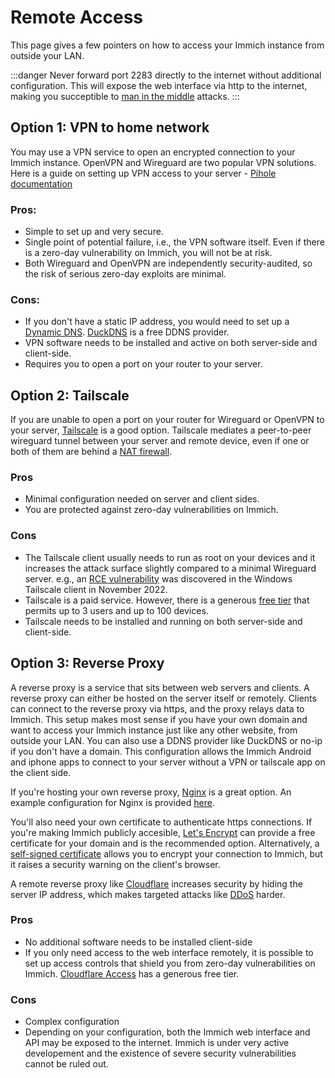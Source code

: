 # Remote Access

This page gives a few pointers on how to access your Immich instance from outside your LAN.

:::danger
Never forward port 2283 directly to the internet without additional configuration. This will expose the web interface via http to the internet, making you succeptible to [man in the middle](https://en.wikipedia.org/wiki/Man-in-the-middle_attack) attacks.
:::

## Option 1: VPN to home network

You may use a VPN service to open an encrypted connection to your Immich instance. OpenVPN and Wireguard are two popular VPN solutions. Here is a guide on setting up VPN access to your server - [Pihole documentation](https://docs.pi-hole.net/guides/vpn/wireguard/overview/)

### Pros:

- Simple to set up and very secure.
- Single point of potential failure, i.e., the VPN software itself. Even if there is a zero-day vulnerability on Immich, you will not be at risk.
- Both Wireguard and OpenVPN are independently security-audited, so the risk of serious zero-day exploits are minimal.

### Cons:

- If you don't have a static IP address, you would need to set up a [Dynamic DNS](https://www.cloudflare.com/learning/dns/glossary/dynamic-dns/). [DuckDNS](https://www.duckdns.org/) is a free DDNS provider.
- VPN software needs to be installed and active on both server-side and client-side.
- Requires you to open a port on your router to your server.

## Option 2: Tailscale

If you are unable to open a port on your router for Wireguard or OpenVPN to your server, [Tailscale](https://tailscale.com/) is a good option. Tailscale mediates a peer-to-peer wireguard tunnel between your server and remote device, even if one or both of them are behind a [NAT firewall](https://en.wikipedia.org/wiki/Network_address_translation).

### Pros

- Minimal configuration needed on server and client sides.
- You are protected against zero-day vulnerabilities on Immich.

### Cons

- The Tailscale client usually needs to run as root on your devices and it increases the attack surface slightly compared to a minimal Wireguard server. e.g., an [RCE vulnerability](https://github.com/tailscale/tailscale/security/advisories/GHSA-vqp6-rc3h-83cp) was discovered in the Windows Tailscale client in November 2022.
- Tailscale is a paid service. However, there is a generous [free tier](https://tailscale.com/pricing/) that permits up to 3 users and up to 100 devices.
- Tailscale needs to be installed and running on both server-side and client-side.

## Option 3: Reverse Proxy

A reverse proxy is a service that sits between web servers and clients. A reverse proxy can either be hosted on the server itself or remotely. Clients can connect to the reverse proxy via https, and the proxy relays data to Immich. This setup makes most sense if you have your own domain and want to access your Immich instance just like any other website, from outside your LAN. You can also use a DDNS provider like DuckDNS or no-ip if you don't have a domain. This configuration allows the Immich Android and iphone apps to connect to your server without a VPN or tailscale app on the client side.

If you're hosting your own reverse proxy, [Nginx](https://docs.nginx.com/nginx/admin-guide/web-server/reverse-proxy/) is a great option. An example configuration for Nginx is provided [here](https://immich.app/docs/administration/reverse-proxy).

You'll also need your own certificate to authenticate https connections. If you're making Immich publicly accesible, [Let's Encrypt](https://letsencrypt.org/) can provide a free certificate for your domain and is the recommended option. Alternatively, a [self-signed certificate](https://en.wikipedia.org/wiki/Self-signed_certificate) allows you to encrypt your connection to Immich, but it raises a security warning on the client's browser.

A remote reverse proxy like [Cloudflare](https://www.cloudflare.com/learning/cdn/glossary/reverse-proxy/) increases security by hiding the server IP address, which makes targeted attacks like [DDoS](https://www.cloudflare.com/learning/ddos/what-is-a-ddos-attack/) harder.

### Pros

- No additional software needs to be installed client-side
- If you only need access to the web interface remotely, it is possible to set up access controls that shield you from zero-day vulnerabilities on Immich. [Cloudflare Access](https://www.cloudflare.com/zero-trust/products/access/) has a generous free tier.

### Cons

- Complex configuration
- Depending on your configuration, both the Immich web interface and API may be exposed to the internet. Immich is under very active developement and the existence of severe security vulnerabilities cannot be ruled out.
